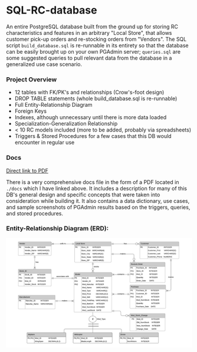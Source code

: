 # SQL-RC-database
 An entire PostgreSQL database built from the ground up for storing RC characteristics and features in an arbitrary
 "Local Store", that allows customer pick-up orders and re-stocking orders from "Vendors".  The SQL script 
 `build_database.sql` is re-runnable in its entirety so that the database can be easily brought up on 
 your own PGAdmin server; `queries.sql` are some suggested queries to pull relevant data from the database 
 in a generalized use case scenario.
 
### Project Overview
 - 12 tables with FK/PK's and relationships (Crow's-foot design)
 - DROP TABLE statements (whole build_database.sql is re-runnable)
 - Full Entity-Relationship Diagram
 - Foreign Keys
 - Indexes, although unnecessary until there is more data loaded
 - Specialization-Generalization Relationship
 - < 10 RC models included (more to be added, probably via spreadsheets)
 - Triggers & Stored Procedures for a few cases that this DB would encounter in regular use
 
 ### Docs
[Direct link to PDF](./docs/SQL_RC_DB_paper.pdf)

 There is a very comprehensive docs file in the form of a PDF located in `./docs` which I have linked above.  It includes a 
 description for many of this DB's general design and specific concepts that were taken into consideration
 while building it.  It also contains a data dictionary, use cases, and sample screenshots of PGAdmin
 results based on the triggers, queries, and stored procedures.
 

 
 ### Entity-Relationship Diagram (ERD):
 
![ERD](./entity-relationship-diag/RC_database_ERD.png)
